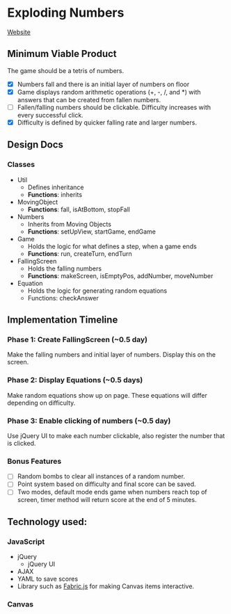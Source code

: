 # Exploding Numbers

[Website][website]

[website]: http://www.cssherry.com/exploding_numbers

## Minimum Viable Product
The game should be a tetris of numbers.

- [X] Numbers fall and there is an initial layer of numbers on floor
- [X] Game displays random arithmetic operations (+, -, /, and *) with answers that can be created from fallen numbers.
- [ ] Fallen/falling numbers should be clickable. Difficulty increases with every successful click.
- [X] Difficulty is defined by quicker falling rate and larger numbers.

## Design Docs
### Classes
* Util
  * Defines inheritance
  * **Functions**: inherits
* MovingObject
  * **Functions**: fall, isAtBottom, stopFall
* Numbers
  * Inherits from Moving Objects
  * **Functions**: setUpView, startGame, endGame
* Game
  * Holds the logic for what defines a step, when a game ends
  * **Functions**: run, createTurn, endTurn
* FallingScreen
  * Holds the falling numbers
  * **Functions**: makeScreen, isEmptyPos, addNumber, moveNumber
* Equation
  * Holds the logic for generating random equations
  * Functions: checkAnswer

## Implementation Timeline

### Phase 1: Create FallingScreen (~0.5 day)
Make the falling numbers and initial layer of numbers. Display this on the screen.

### Phase 2: Display Equations (~0.5 days)
Make random equations show up on page. These equations will differ depending on difficulty.

### Phase 3: Enable clicking of numbers (~0.5 day)
Use jQuery UI to make each number clickable, also register the number that is clicked.

### Bonus Features
- [ ] Random bombs to clear all instances of a random number.
- [ ] Point system based on difficulty and final score can be saved.
- [ ] Two modes, default mode ends game when numbers reach top of screen, timer method will return score at the end of 5 minutes.

## Technology used:
### JavaScript
- jQuery
  - jQuery UI
- AJAX
- YAML to save scores
- Library such as [Fabric.js](http://fabricjs.com/fabric-intro-part-1/) for making Canvas items interactive.
### Canvas
